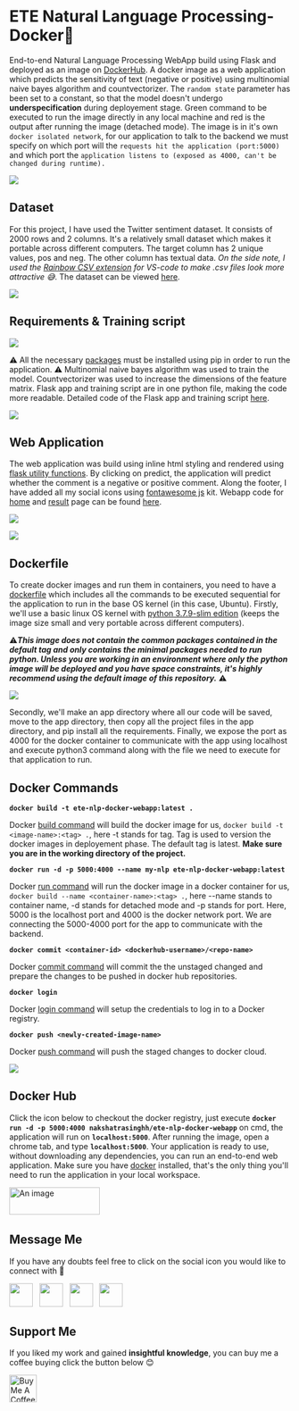 # ETE Natural Language Processing- Docker🐳

End-to-end Natural Language Processing WebApp build using Flask and deployed as an image on [DockerHub](https://hub.docker.com/r/nakshatrasinghh/ete-nlp-docker-webapp). A docker image as a web application which predicts the sensitivity of text (negative or positive) using multinomial naive bayes algorithm and countvectorizer. The `random state` parameter has been set to a constant, so that the model doesn't undergo **underspecification** during deployement stage. Green command to be executed to run the image directly in any local machine and red is the output after running the image (detached mode). The image is in it's own `docker isolated network`, for our application to talk to the backend we must specify on which port will the `requests hit the application (port:5000)` and which port the `application listens to (exposed as 4000, can't be changed during runtime).` 

![](imgs/cmd.png)

## Dataset

For this project, I have used the Twitter sentiment dataset. It consists of 2000 rows and 2 columns. It's a relatively small dataset which makes it portable across different computers. The target column has 2 unique values, pos and neg. The other column has textual data. *On the side note, I used the [Rainbow CSV extension](https://marketplace.visualstudio.com/items?itemName=mechatroner.rainbow-csv) for VS-code to make .csv files look more attractive 😅*. The dataset can be viewed [here](https://github.com/nakshatrasinghh/ETE-NLPDocker/blob/master/sentiment.tsv).

![](imgs/dataset.png) 

## Requirements & Training script

![](imgs/requirements.png)

⚠️ All the necessary [packages](https://github.com/nakshatrasinghh/ETE-NLPDocker/blob/master/requirements.txt) must be installed using pip in order to run the application. ⚠️ Multinomial naive bayes algorithm was used to train the model. Countvectorizer was used to increase the dimensions of the feature matrix. Flask app and training script are in one python file, making the code more readable. Detailed code of the Flask app and training script [here](https://github.com/nakshatrasinghh/ETE-NLPDocker/blob/master/main.py).

![](imgs/train.png)

## Web Application

The web application was build using inline html styling and rendered using [flask utility functions](https://flask.palletsprojects.com/en/1.1.x/api/#flask.render_template). By clicking on predict, the application will predict whether the comment is a negative or positive comment. Along the footer, I have added all my social icons using [fontawesome js](https://kit.fontawesome.com/5f3f547070.js) kit. Webapp code for [home](https://github.com/nakshatrasinghh/ETE-NLPDocker/blob/master/templates/home.html) and [result](https://github.com/nakshatrasinghh/ETE-NLPDocker/blob/master/templates/result.html) page can be found [here](https://github.com/nakshatrasinghh/ETE-NLPDocker/tree/master/templates).

![](imgs/home.png)

![](imgs/result.png)

## Dockerfile

To create docker images and run them in containers, you need to have a [dockerfile](https://github.com/nakshatrasinghh/ETE-NLPDocker/blob/master/Dockerfile) which includes all the commands to be executed sequential for the application to run in the base OS kernel (in this case, Ubuntu). Firstly, we'll use a basic linux OS kernel with [python 3.7.9-slim edition](https://hub.docker.com/_/python) (keeps the image size small and very portable across different computers). 

⚠️***This image does not contain the common packages contained in the default tag and only contains the minimal packages needed to run python. Unless you are working in an environment where only the python image will be deployed and you have space constraints, it's highly recommend using the default image of this repository.*** ⚠️

![](imgs/docker.png)

Secondly, we'll make an app directory where all our code will be saved, move to the app directory, then copy all the project files in the app directory, and pip install all the requirements. Finally, we expose the port as 4000 for the docker container to communicate with the app using localhost and execute python3 command along with the file we need to execute for that application to run.  

## Docker Commands

**```docker build -t ete-nlp-docker-webapp:latest . ```**

Docker [build command](https://docs.docker.com/engine/reference/commandline/build/) will build the docker image for us, `docker build -t <image-name>:<tag> .`, here -t stands for tag. Tag is used to version the docker images in deployement phase. The  default tag is latest. **Make sure you are in the working directory of the project.**

**```docker run -d -p 5000:4000 --name my-nlp ete-nlp-docker-webapp:latest```**

Docker [run command](https://docs.docker.com/engine/reference/commandline/run/) will run the docker image in a docker container for us, `docker build --name <container-name>:<tag> .`, here --name stands to container name, -d stands for detached mode and -p stands for port. Here, 5000 is the localhost port and 4000 is the docker network port. We are connecting the 5000-4000 port for the app to communicate with the backend. 

**```docker commit <container-id> <dockerhub-username>/<repo-name>```**

Docker [commit command](https://docs.docker.com/engine/reference/commandline/commit/) will commit the the unstaged changed and prepare the changes to be pushed in docker hub repositories. 

**```docker login```**

Docker [login command](https://docs.docker.com/engine/reference/commandline/login/) will setup the credentials to log in to a Docker registry.

**```docker push <newly-created-image-name>```**

Docker [push command](https://docs.docker.com/engine/reference/commandline/push/) will push the staged changes to docker cloud.

![](imgs/docker_hub.png)

## Docker Hub
Click the icon below to checkout the docker registry, just execute **`docker run -d -p 5000:4000 nakshatrasinghh/ete-nlp-docker-webapp`** on cmd, the application will run on **`localhost:5000`**. After running the image, open a chrome tab, and type **`localhost:5000`**. Your application is ready to use, without downloading any dependencies, you can run an end-to-end web application. Make sure you have [docker](https://hub.docker.com/editions/community/docker-ce-desktop-windows/) installed, that's the only thing you'll need to run the application in your local workspace.

<p align='left'>
  <a href="https://hub.docker.com/repository/docker/nakshatrasinghh/ete-nlp-docker-webapp"><img src="https://user-images.githubusercontent.com/53419293/101325373-a84d8c80-3891-11eb-85a0-3f9a2e1cd06d.png" height="49" width="162"alt="An image"></a>&nbsp;&nbsp;
 </p>

## Message Me
If you have any doubts feel free to click on the social icon you would like to connect with 🤗
<p align="left">
<a href="https://www.linkedin.com/in/nakshatrasinghh/"><img height="42" src="https://user-images.githubusercontent.com/53419293/96712764-3e4e5600-13bd-11eb-81e6-50b8c7ea07eb.png?raw=true"></a>&nbsp;&nbsp;
<a href="https://github.com/nakshatrasinghh"><img height="42" src="https://user-images.githubusercontent.com/53419293/96712562-f7606080-13bc-11eb-86dd-b91470be7b55.png?raw=true"></a>&nbsp;&nbsp;
<a href="https://www.snapchat.com/add/nxkshxtrx.singh"><img height="42" src="https://user-images.githubusercontent.com/53419293/96713786-c41ed100-13be-11eb-9c21-f4d3b0c36220.png?raw=true"></a>&nbsp;&nbsp;
<a href="https://wa.link/8bt67v"><img height="42" src="https://user-images.githubusercontent.com/53419293/96714143-59ba6080-13bf-11eb-8f52-3123014be2da.png?raw=true"></a>&nbsp;&nbsp;
</p>

## Support Me
If you liked my work and gained **insightful knowledge**, you can buy me a coffee buying click the button below 😊

<a href="https://www.buymeacoffee.com/nakshatrasinghh" target="_blank"><img src="https://cdn.buymeacoffee.com/buttons/v2/arial-red.png" alt="Buy Me A Coffee" img height="49"></a>




